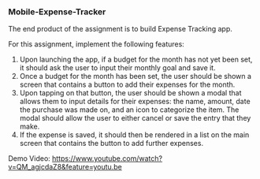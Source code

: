 ### Mobile-Expense-Tracker

The end product of the assignment is to build Expense Tracking app. 

For this assignment, implement the following features:

1. Upon launching the app, if a budget for the month has not yet been set, it should ask the user to input their monthly goal and save it.
2. Once a budget for the month has been set, the user should be shown a screen that contains a button to add their expenses for the month.
3. Upon tapping on that button, the user should be shown a modal that allows them to input details for their expenses: the name, amount, date the purchase was made on, and an icon to categorize the item. The modal should allow the user to either cancel or save the entry that they make.
4. If the expense is saved, it should then be rendered in a list on the main screen that contains the button to add further expenses.


Demo Video:
https://www.youtube.com/watch?v=QM_agjcdaZ8&feature=youtu.be
